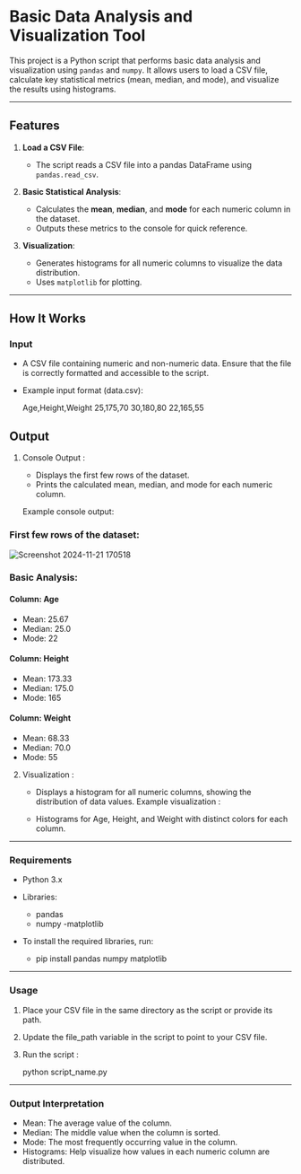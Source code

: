 # Basic Data Analysis and Visualization Tool

This project is a Python script that performs basic data analysis and visualization using `pandas` and `numpy`. It allows users to load a CSV file, calculate key statistical metrics (mean, median, and mode), and visualize the results using histograms.

---

## Features
1. **Load a CSV File**:
   - The script reads a CSV file into a pandas DataFrame using `pandas.read_csv`.

2. **Basic Statistical Analysis**:
   - Calculates the **mean**, **median**, and **mode** for each numeric column in the dataset.
   - Outputs these metrics to the console for quick reference.

3. **Visualization**:
   - Generates histograms for all numeric columns to visualize the data distribution.
   - Uses `matplotlib` for plotting.

---

## How It Works
### Input
- A CSV file containing numeric and non-numeric data. Ensure that the file is correctly formatted and accessible to the script.
- Example input format (data.csv):
  
  Age,Height,Weight
  25,175,70
  30,180,80
  22,165,55

## Output
1. Console Output :
   - Displays the first few rows of the dataset.
   - Prints the calculated mean, median, and mode for each numeric column.

   Example console output:

### First few rows of the dataset:

   ![Screenshot 2024-11-21 170518](https://github.com/user-attachments/assets/080332c4-c937-44d3-84f9-950477ece44e)




### Basic Analysis:

#### Column: Age
- Mean: 25.67
- Median: 25.0
- Mode: 22

#### Column: Height
- Mean: 173.33
- Median: 175.0
- Mode: 165

#### Column: Weight
- Mean: 68.33
- Median: 70.0
- Mode: 55


2. Visualization :
   
   - Displays a histogram for all numeric columns, showing the distribution of data values.
   Example visualization :

   - Histograms for Age, Height, and Weight with distinct colors for each column.

---

### Requirements

- Python 3.x
- Libraries:
   - pandas
   - numpy
   -matplotlib

- To install the required libraries, run:

   - pip install pandas numpy matplotlib

---

### Usage

1. Place your CSV file in the same directory as the script or provide its path.
2. Update the file_path variable in the script to point to your CSV file.
3. Run the script :

   python script_name.py

---

### Output Interpretation


- Mean: The average value of the column.
- Median: The middle value when the column is sorted.
- Mode: The most frequently occurring value in the column.
- Histograms: Help visualize how values in each numeric column are distributed.


